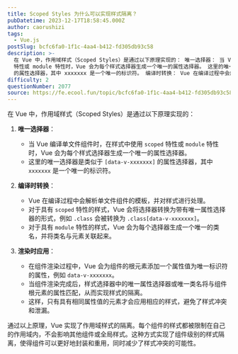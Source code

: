 ```yaml
---
title: Scoped Styles 为什么可以实现样式隔离？
pubDatetime: 2023-12-17T18:58:45.000Z
author: caorushizi
tags:
  - Vue.js
postSlug: bcfc6fa0-1f1c-4aa4-b412-fd305db93c58
description: >-
  在 Vue 中，作用域样式（Scoped Styles）是通过以下原理实现的： 唯一选择器： 当 Vue 编译单文件组件时，在样式中使用 scoped
  特性或 module 特性时，Vue 会为每个样式选择器生成一个唯一的属性选择器。 这里的唯一选择器是类似于 [data-v-xxxxxxx]
  的属性选择器，其中 xxxxxxx 是一个唯一的标识符。 编译时转换： Vue 在编译过程中会解析单文件
difficulty: 2
questionNumber: 2077
source: https://fe.ecool.fun/topic/bcfc6fa0-1f1c-4aa4-b412-fd305db93c58
---
```


在 Vue 中，作用域样式（Scoped Styles）是通过以下原理实现的：

1. **唯一选择器**：
   - 当 Vue 编译单文件组件时，在样式中使用 `scoped` 特性或 `module` 特性时，Vue 会为每个样式选择器生成一个唯一的属性选择器。
   - 这里的唯一选择器是类似于 `[data-v-xxxxxxx]` 的属性选择器，其中 `xxxxxxx` 是一个唯一的标识符。

2. **编译时转换**：
   - Vue 在编译过程中会解析单文件组件的模板，并对样式进行处理。
   - 对于具有 `scoped` 特性的样式，Vue 会将选择器转换为带有唯一属性选择器的形式，例如 `.class` 会被转换为 `.class[data-v-xxxxxxx]`。
   - 对于具有 `module` 特性的样式，Vue 会为每个选择器生成一个唯一的类名，并将类名与元素关联起来。

3. **渲染时应用**：
   - 在组件渲染过程中，Vue 会为组件的根元素添加一个属性值为唯一标识符的属性，例如 `data-v-xxxxxxx`。
   - 当组件渲染完成后，样式选择器中的唯一属性选择器或唯一类名将与组件根元素的属性匹配，从而实现样式的隔离。
   - 这样，只有具有相同属性值的元素才会应用相应的样式，避免了样式冲突和泄漏。

通过以上原理，Vue 实现了作用域样式的隔离。每个组件的样式都被限制在自己的作用域内，不会影响其他组件或全局样式。这种方式实现了组件级别的样式隔离，使得组件可以更好地封装和重用，同时减少了样式冲突的可能性。
